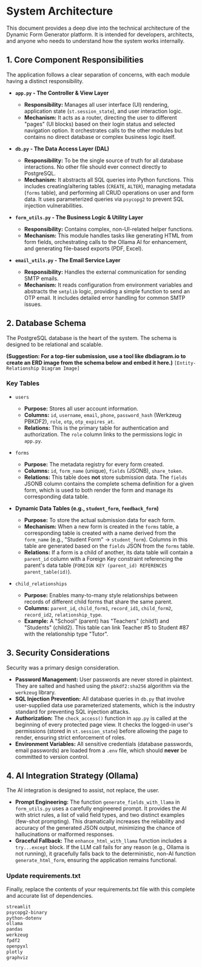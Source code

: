 
# System Architecture

This document provides a deep dive into the technical architecture of the Dynamic Form Generator platform. It is intended for developers, architects, and anyone who needs to understand how the system works internally.

## 1. Core Component Responsibilities

The application follows a clear separation of concerns, with each module having a distinct responsibility.

*   **`app.py` - The Controller & View Layer**
    *   **Responsibility:** Manages all user interface (UI) rendering, application state (`st.session_state`), and user interaction logic.
    *   **Mechanism:** It acts as a router, directing the user to different "pages" (UI blocks) based on their login status and selected navigation option. It orchestrates calls to the other modules but contains no direct database or complex business logic itself.

*   **`db.py` - The Data Access Layer (DAL)**
    *   **Responsibility:** To be the single source of truth for all database interactions. No other file should ever connect directly to PostgreSQL.
    *   **Mechanism:** It abstracts all SQL queries into Python functions. This includes creating/altering tables (`CREATE`, `ALTER`), managing metadata (`forms` table), and performing all CRUD operations on user and form data. It uses parameterized queries via `psycopg2` to prevent SQL injection vulnerabilities.

*   **`form_utils.py` - The Business Logic & Utility Layer**
    *   **Responsibility:** Contains complex, non-UI-related helper functions.
    *   **Mechanism:** This module handles tasks like generating HTML from form fields, orchestrating calls to the Ollama AI for enhancement, and generating file-based exports (PDF, Excel).

*   **`email_utils.py` - The Email Service Layer**
    *   **Responsibility:** Handles the external communication for sending SMTP emails.
    *   **Mechanism:** It reads configuration from environment variables and abstracts the `smtplib` logic, providing a simple function to send an OTP email. It includes detailed error handling for common SMTP issues.

## 2. Database Schema

The PostgreSQL database is the heart of the system. The schema is designed to be relational and scalable.

**(Suggestion: For a top-tier submission, use a tool like dbdiagram.io to create an ERD image from the schema below and embed it here.)**
`[Entity-Relationship Diagram Image]`

### Key Tables

*   `users`
    *   **Purpose:** Stores all user account information.
    *   **Columns:** `id`, `username`, `email`, `phone`, `password_hash` (Werkzeug PBKDF2), `role`, `otp`, `otp_expires_at`.
    *   **Relations:** This is the primary table for authentication and authorization. The `role` column links to the permissions logic in `app.py`.

*   `forms`
    *   **Purpose:** The metadata registry for every form created.
    *   **Columns:** `id`, `form_name` (unique), `fields` (JSONB), `share_token`.
    *   **Relations:** This table does **not** store submission data. The `fields` JSONB column contains the complete schema definition for a given form, which is used to both render the form and manage its corresponding data table.

*   **Dynamic Data Tables (e.g., `student_form`, `feedback_form`)**
    *   **Purpose:** To store the actual submission data for each form.
    *   **Mechanism:** When a new form is created in the `forms` table, a corresponding table is created with a name derived from the `form_name` (e.g., "Student Form" -> `student_form`). Columns in this table are generated based on the `fields` JSON from the `forms` table.
    *   **Relations:** If a form is a child of another, its data table will contain a `parent_id` column with a Foreign Key constraint referencing the parent's data table (`FOREIGN KEY (parent_id) REFERENCES parent_table(id)`).

*   `child_relationships`
    *   **Purpose:** Enables many-to-many style relationships between records of different child forms that share the same parent.
    *   **Columns:** `parent_id`, `child_form1`, `record_id1`, `child_form2`, `record_id2`, `relationship_type`.
    *   **Example:** A "School" (parent) has "Teachers" (child1) and "Students" (child2). This table can link Teacher #5 to Student #87 with the relationship type "Tutor".

## 3. Security Considerations

Security was a primary design consideration.
*   **Password Management:** User passwords are never stored in plaintext. They are salted and hashed using the `pbkdf2:sha256` algorithm via the `werkzeug` library.
*   **SQL Injection Prevention:** All database queries in `db.py` that involve user-supplied data use parameterized statements, which is the industry standard for preventing SQL injection attacks.
*   **Authorization:** The `check_access()` function in `app.py` is called at the beginning of every protected page view. It checks the logged-in user's permissions (stored in `st.session_state`) before allowing the page to render, ensuring strict enforcement of roles.
*   **Environment Variables:** All sensitive credentials (database passwords, email passwords) are loaded from a `.env` file, which should **never** be committed to version control.

## 4. AI Integration Strategy (Ollama)

The AI integration is designed to assist, not replace, the user.
*   **Prompt Engineering:** The function `generate_fields_with_llama` in `form_utils.py` uses a carefully engineered prompt. It provides the AI with strict rules, a list of valid field types, and two distinct examples (few-shot prompting). This dramatically increases the reliability and accuracy of the generated JSON output, minimizing the chance of hallucinations or malformed responses.
*   **Graceful Fallback:** The `enhance_html_with_llama` function includes a `try...except` block. If the LLM call fails for any reason (e.g., Ollama is not running), it gracefully falls back to the deterministic, non-AI function `generate_html_form`, ensuring the application remains functional.

### Update requirements.txt
Finally, replace the contents of your requirements.txt file with this complete and accurate list of dependencies.

```bash
streamlit
psycopg2-binary
python-dotenv
ollama
pandas
werkzeug
fpdf2
openpyxl
plotly
graphviz
```